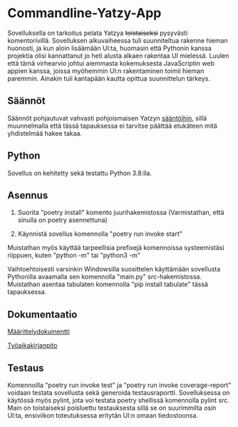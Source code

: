 # Commandline-Yatzy-App
 
 Sovelluksella on tarkoitus pelata Yatzya ~~toistaiseksi~~ pysyvästi komentorivillä. Sovelluksen alkuvaiheessa tuli suunniteltua rakenne hieman huonosti, ja kun aloin lisäämään UI:ta, huomasin että Pythonin kanssa projektia olisi kannattanut jo heti alusta alkaen rakentaa UI mielessä. Luulen että tämä virhearvio johtui aiemmasta kokemuksesta JavaScriptin web appien kanssa, joissa myöhemmin UI:n rakentaminen toimii hieman paremmin. Ainakin tuli kantapään kautta opittua suunnittelun tärkeys.
 


## Säännöt

Säännöt pohjautuvat vahvasti pohjoismaisen Yatzyn [sääntöihin](https://fi.wikipedia.org/wiki/Yatzy), sillä muunnelmalla että tässä tapauksessa ei tarvitse päättää etukäteen mitä yhdistelmää hakee takaa.

## Python

Sovellus on kehitetty sekä testattu Python 3.8:lla.

## Asennus

1. Suorita "poetry install" komento juurihakemistossa (Varmistathan, että sinulla on poetry asennettuna)

2. Käynnistä sovellus komennolla "poetry run invoke start"

Muistathan myös käyttää tarpeellisia prefixejä komennoissa systeemistäsi riippuen, kuten "python -m" tai "python3 -m"

Vaihtoehtoisesti varsinkin Windowsilla suosittelen käyttämään sovellusta Pythonilla
avaamalla sen komennolla "main.py" src-hakemistossa. Muistathan asentaa tabulaten komennolla "pip install tabulate" tässä tapauksessa.


## Dokumentaatio 
[Määrittelydokumentti](https://github.com/JVS23/ot-harjoitustyo/blob/master/Yatzy-app/dokumentaatio/vaatimusmaarittely.MD)

[Työaikakirjanpito](https://github.com/JVS23/ot-harjoitustyo/blob/master/Yatzy-app/dokumentaatio/tyoaikakirjanpito.MD)

## Testaus 

Komennoilla "poetry run invoke test" ja "poetry run invoke coverage-report"
voidaan testata sovellusta sekä generoida testausraportti.
Sovelluksessa on käytössä myös pylint, jota voi testata poetry shellissä komennolla pylint src. 
Main on toistaiseksi poisluettu testauksesta sillä se on suurimmilta osin UI:ta, ensiviikon toteutuksessa eritytän UI:n omaan tiedostoonsa.
